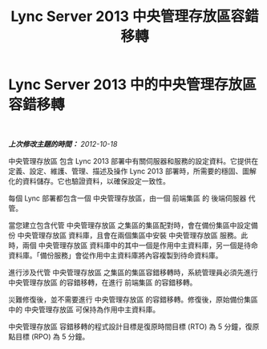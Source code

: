 ﻿---
title: Lync Server 2013 中央管理存放區容錯移轉
TOCTitle: 中央管理存放區容錯移轉
ms:assetid: f464d715-68a4-462c-9584-00f41ab10db0
ms:mtpsurl: https://technet.microsoft.com/zh-tw/library/JJ205376(v=OCS.15)
ms:contentKeyID: 49292812
ms.date: 08/24/2015
mtps_version: v=OCS.15
ms.translationtype: HT
---

# Lync Server 2013 中的中央管理存放區容錯移轉

 

_**上次修改主題的時間：** 2012-10-18_

中央管理存放區 包含 Lync 2013 部署中有關伺服器和服務的設定資料。它提供在定義、設定、維護、管理、描述及操作 Lync 2013 部署時，所需要的穩固、圖解化的資料儲存。它也驗證資料，以確保設定一致性。

每個 Lync 部署都包含一個 中央管理存放區，由一個 前端集區 的 後端伺服器 代管。

當您建立包含代管 中央管理存放區 之集區的集區配對時，會在備份集區中設定備份 中央管理存放區 資料庫，且會在兩個集區中安裝 中央管理存放區 服務。此時，兩個 中央管理存放區 資料庫中的其中一個是作用中主資料庫，另一個是待命資料庫。「備份服務」會從作用中主資料庫將內容複製到待命資料庫。

進行涉及代管 中央管理存放區 之集區的集區容錯移轉時，系統管理員必須先進行 中央管理存放區 的容錯移轉，在進行 前端集區 的容錯移轉。

災難修復後，並不需要進行 中央管理存放區 的容錯移轉。修復後，原始備份集區中的 中央管理存放區 可保持為作用中主資料庫。

中央管理存放區 容錯移轉的程式設計目標是復原時間目標 (RTO) 為 5 分鐘，復原點目標 (RPO) 為 5 分鐘。


